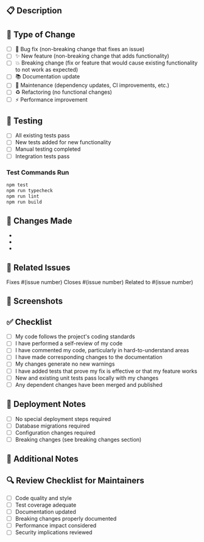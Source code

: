 ## 📋 Description

<!-- Provide a brief description of the changes in this PR -->

## 🎯 Type of Change

<!-- Check the type of change your PR introduces -->

- [ ] 🐛 Bug fix (non-breaking change that fixes an issue)
- [ ] ✨ New feature (non-breaking change that adds functionality)
- [ ] 💥 Breaking change (fix or feature that would cause existing functionality to not work as expected)
- [ ] 📚 Documentation update
- [ ] 🔧 Maintenance (dependency updates, CI improvements, etc.)
- [ ] ♻️ Refactoring (no functional changes)
- [ ] ⚡ Performance improvement

## 🧪 Testing

<!-- Describe how you tested your changes -->

- [ ] All existing tests pass
- [ ] New tests added for new functionality
- [ ] Manual testing completed
- [ ] Integration tests pass

### Test Commands Run
```bash
npm test
npm run typecheck
npm run lint
npm run build
```

## 📝 Changes Made

<!-- List the main changes made in this PR -->

- 
- 
- 

## 🔗 Related Issues

<!-- Link to related issues -->

Fixes #(issue number)
Closes #(issue number)
Related to #(issue number)

## 📸 Screenshots

<!-- If applicable, add screenshots to help explain your changes -->

## ✅ Checklist

<!-- Check all that apply -->

- [ ] My code follows the project's coding standards
- [ ] I have performed a self-review of my code
- [ ] I have commented my code, particularly in hard-to-understand areas
- [ ] I have made corresponding changes to the documentation
- [ ] My changes generate no new warnings
- [ ] I have added tests that prove my fix is effective or that my feature works
- [ ] New and existing unit tests pass locally with my changes
- [ ] Any dependent changes have been merged and published

## 🚀 Deployment Notes

<!-- Any special deployment considerations -->

- [ ] No special deployment steps required
- [ ] Database migrations required
- [ ] Configuration changes required
- [ ] Breaking changes (see breaking changes section)

## 💭 Additional Notes

<!-- Any additional information that would be helpful for reviewers -->

## 🔍 Review Checklist for Maintainers

<!-- For maintainers to check during review -->

- [ ] Code quality and style
- [ ] Test coverage adequate
- [ ] Documentation updated
- [ ] Breaking changes properly documented
- [ ] Performance impact considered
- [ ] Security implications reviewed